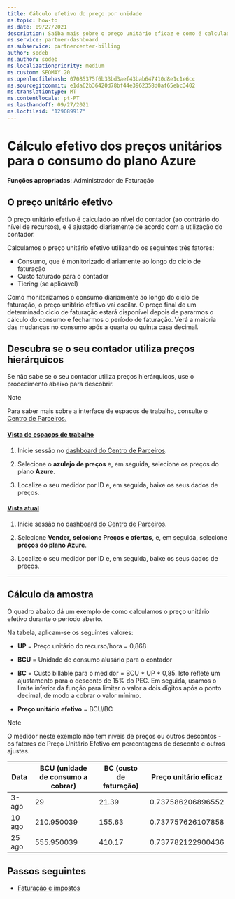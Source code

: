 ```yaml
---
title: Cálculo efetivo do preço por unidade
ms.topic: how-to
ms.date: 09/27/2021
description: Saiba mais sobre o preço unitário eficaz e como é calculado. Este artigo também inclui um cálculo de amostra.
ms.service: partner-dashboard
ms.subservice: partnercenter-billing
author: sodeb
ms.author: sodeb
ms.localizationpriority: medium
ms.custom: SEOMAY.20
ms.openlocfilehash: 07085375f6b33bd3aef43bab647410d8e1c1e6cc
ms.sourcegitcommit: e1da62b36420d78bf44e3962358d0af65ebc3402
ms.translationtype: MT
ms.contentlocale: pt-PT
ms.lasthandoff: 09/27/2021
ms.locfileid: "129089917"
---
```

# <a name="effective-unit-price-calculation-for-azure-plan-consumption"></a>Cálculo efetivo dos preços unitários para o consumo do plano Azure

**Funções apropriadas**: Administrador de Faturação

## <a name="the-effective-unit-price"></a>O preço unitário efetivo

O preço unitário efetivo é calculado ao nível do contador (ao contrário do nível de recursos), e é ajustado diariamente de acordo com a utilização do contador.

Calculamos o preço unitário efetivo utilizando os seguintes três fatores:

- Consumo, que é monitorizado diariamente ao longo do ciclo de faturação
- Custo faturado para o contador
- Tiering (se aplicável)

Como monitorizamos o consumo diariamente ao longo do ciclo de faturação, o preço unitário efetivo vai oscilar. O preço final de um determinado ciclo de faturação estará disponível depois de pararmos o cálculo do consumo e fecharmos o período de faturação. Verá a maioria das mudanças no consumo após a quarta ou quinta casa decimal.

## <a name="find-out-whether-your-meter-uses-tiered-pricing"></a>Descubra se o seu contador utiliza preços hierárquicos

Se não sabe se o seu contador utiliza preços hierárquicos, use o procedimento abaixo para descobrir.

> [!NOTE]
> Para saber mais sobre a interface de espaços de trabalho, consulte [o Centro de Parceiros.](get-around-partner-center.md#turn-workspaces-on-and-off)

#### <a name="workspaces-view"></a>[Vista de espaços de trabalho](#tab/workspaces-view)

1. Inicie sessão no [dashboard do Centro de Parceiros](https://partner.microsoft.com/dashboard/).

2. Selecione o **azulejo de preços** e, em seguida, selecione os preços do plano **Azure**.

3. Localize o seu medidor por ID e, em seguida, baixe os seus dados de preços.

#### <a name="current-view"></a>[Vista atual](#tab/current-view)

1. Inicie sessão no [dashboard do Centro de Parceiros](https://partner.microsoft.com/dashboard/).

2. Selecione **Vender,** **selecione Preços e ofertas**, e, em seguida, selecione **preços do plano Azure**.

3. Localize o seu medidor por ID e, em seguida, baixe os seus dados de preços.

* * *

## <a name="sample-calculation"></a>Cálculo da amostra

O quadro abaixo dá um exemplo de como calculamos o preço unitário efetivo durante o período aberto.

Na tabela, aplicam-se os seguintes valores: 

- **UP** = Preço unitário do recurso/hora = 0,868

- **BCU** = Unidade de consumo alusário para o contador

- **BC** = Custo billable para o medidor = BCU * UP * 0,85. Isto reflete um ajustamento para o desconto de 15% do PEC. Em seguida, usamos o limite inferior da função para limitar o valor a dois dígitos após o ponto decimal, de modo a cobrar o valor mínimo. 

- **Preço unitário efetivo** = BCU/BC

> [!NOTE]
> O medidor neste exemplo não tem níveis de preços ou outros descontos - os fatores de Preço Unitário Efetivo em percentagens de desconto e outros ajustes.

| Data | BCU (unidade de consumo a cobrar) | BC (custo de faturação) | Preço unitário eficaz |
| ------ | ----------- | ----------- | ----------- |  
| 3-ago | 29 | 21.39 | 0.737586206896552 |
| 10 ago | 210.950039 | 155.63 | 0.737757626107858 |
| 25 ago | 555.950039 | 410.17 | 0.737782122900436 |

## <a name="next-steps"></a>Passos seguintes

- [Faturação e impostos](billing.md)
